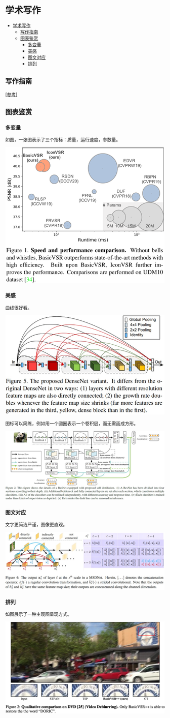 # 学术写作

- [学术写作](#学术写作)
  - [写作指南](#写作指南)
  - [图表鉴赏](#图表鉴赏)
    - [多变量](#多变量)
    - [美感](#美感)
    - [图文对应](#图文对应)
    - [排列](#排列)

## 写作指南

[[参考]](https://github.com/MLNLP-World/Paper_Writing_Tips)

## 图表鉴赏

### 多变量

如图，一张图表示了三个指标：质量，运行速度，参数量。

![img](../imgs/academic-writing.png)

### 美感

曲线很好看。

![img](../imgs/academic-writing-2.png)

图标可以简练，例如用一个圆圈表示一个卷积层，而无需画成方形。

![img](../imgs/academic-writing-4.png)

### 图文对应

文字更简洁严谨，图像更直观。

![img](../imgs/academic-writing-3.png)

### 排列

如图展示了一种主观图呈现方式。

![img](../imgs/academic-writing-5.png)
